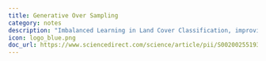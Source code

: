 ```yaml
---
title: Generative Over Sampling
category: notes
description: "Imbalanced Learning in Land Cover Classification, improving minority classes' prediction accuracy using the Geometric SMOTE algorithm."
icon: logo_blue.png
doc_url: https://www.sciencedirect.com/science/article/pii/S0020025519305353?via%3Dihub
---
```










